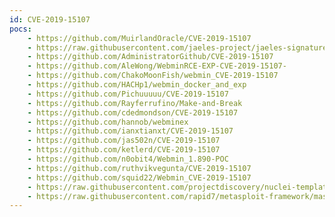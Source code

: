 ```yaml
---
id: CVE-2019-15107
pocs:
    - https://github.com/MuirlandOracle/CVE-2019-15107
    - https://raw.githubusercontent.com/jaeles-project/jaeles-signatures/master/cves/webmin-rce-cve-2019-15107.yaml
    - https://github.com/AdministratorGithub/CVE-2019-15107
    - https://github.com/AleWong/WebminRCE-EXP-CVE-2019-15107-
    - https://github.com/ChakoMoonFish/webmin_CVE-2019-15107
    - https://github.com/HACHp1/webmin_docker_and_exp
    - https://github.com/Pichuuuuu/CVE-2019-15107
    - https://github.com/Rayferrufino/Make-and-Break
    - https://github.com/cdedmondson/CVE-2019-15107
    - https://github.com/hannob/webminex
    - https://github.com/ianxtianxt/CVE-2019-15107
    - https://github.com/jas502n/CVE-2019-15107
    - https://github.com/ketlerd/CVE-2019-15107
    - https://github.com/n0obit4/Webmin_1.890-POC
    - https://github.com/ruthvikvegunta/CVE-2019-15107
    - https://github.com/squid22/Webmin_CVE-2019-15107
    - https://raw.githubusercontent.com/projectdiscovery/nuclei-templates/master/cves/CVE-2019-15107.yaml
    - https://raw.githubusercontent.com/rapid7/metasploit-framework/master/modules/exploits/linux/http/webmin_backdoor.rb
---
```

